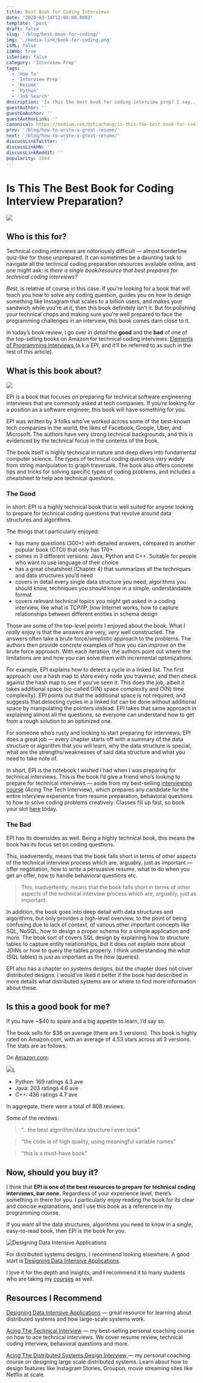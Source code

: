 ```yaml
---
title: Best Book for Coding Interviews
date: '2020-03-14T12:00:00.000Z'
template: 'post'
draft: false
slug: '/blog/best-book-for-coding/'
img: './media-link/book-for-coding.png'
isML: false
isWeb: true
isSeries: false
category: 'Interview Prep'
tags:
  - 'How To'
  - 'Interview Prep'
  - 'Resume'
  - 'Python'
  - 'Job Search'
description: 'Is this the best book for coding interview prep? I say...'
guestAuthor: ''
guestCoAuthor: ''
guestAuthorLink: ''
canonical: https://medium.com/@zhiachong/is-this-the-best-book-for-coding-interview-preparation-33264fa82b72
prev: '/blog/how-to-write-a-great-resume/'
next: '/blog/how-to-write-a-great-resume/'
discussLinkTwitter: ''
discussLinkHN: ''
discussLinkReddit: ''
popularity: 1004
---
```


# Is This The Best Book for Coding Interview Preparation?

![](./media-link/book-for-coding.png)

## Who is this for?

Technical coding interviews are notoriously difficult — almost borderline quiz-like for those unprepared. It can sometimes be a daunting task to navigate all the technical coding preparation resources available online, and one might ask: _is there a single book/resource that best prepares for technical coding interviews?_

_Best_, is relative of course in this case. If you’re looking for a book that will teach you how to solve any coding question, guides you on how to design something like Instagram that scales to a billion users, and makes your sandwich while you’re at it, then this book definitely isn’t it. But for polishing your technical chops and making sure you’re well prepared to face the programming challenges in an interview, this book comes darn close to it.

In today’s book review, I go over in _detail_ the **good** and the **bad** of one of the top-selling books on Amazon for technical coding interviews: [Elements of Programming Interviews ](https://amzn.to/2Q6m9xB)(a.k.a _EPI_, and it’ll be referred to as such in the rest of this article).

## What is this book about?

![](./media-link/EPI.png)

EPI is a book that focuses on preparing for technical software engineering interviews that are commonly asked at tech companies. If you’re looking for a position as a software engineer, this book will have something for you.

EPI was written by 3 folks who’ve worked across some of the best-known tech companies in the world, the likes of Facebook, Google, Uber, and Microsoft. The authors have very strong technical backgrounds, and this is evidenced by the technical focus in the contents of the book.

The book itself is highly technical in nature and deep dives into fundamental computer science. The types of technical coding questions vary widely from string manipulation to graph traversals. The book also offers concrete tips and tricks for solving specific types of coding problems, and includes a cheatsheet to help ace technical questions.

### The Good

In short: EPI is a highly technical book that is well suited for anyone looking to prepare for technical coding questions that revolve around data structures and algorithms.

The things that I particularly enjoyed:

- has many questions (300+) with detailed answers, compared to another popular book (CTCI) that only has 170+
- comes in 3 different versions: Java, Python and C++. Suitable for people who want to use language of their choice
- has a great cheatsheet (Chapter 4) that summarizes all the techniques and data structures you’d need
- covers in detail every single data structure you need, algorithms you should know, techniques you should know in a simple, understandable format
- covers relevant technical topics you might get asked in a coding interview, like what is TCP/IP, how Internet works, how to capture relationships between different entities in schema design

Those are some of the top-level points I enjoyed about the book. What I _really_ enjoy is that the answers are very, _very_ well constructed. The answers often take a brute force/simplistic approach to the problems. The authors then provide concrete examples of how you can improve on the brute force approach. With each iteration, the authors point out where the limitations are and how you can solve them with incremental optimizations.

For example, EPI explains how to detect a cycle in a linked list. The first approach: use a hash map to store every node you traverse, and then check against the hash map to see if you’ve seen it. This does the job, albeit it takes additional space (so-called O(N) space complexity and O(N) time complexity). EPI points out that the additional space is not required, and suggests that detecting cycles in a linked list can be done without additional space by manipulating the pointers instead. EPI takes that same approach in explaining almost all the questions, so everyone can understand how to get from a rough solution to an optimized one.

For someone who’s rusty and looking to start preparing for interviews, EPI does a great job — every chapter starts off with a summary of the data structure or algorithm that you will learn, why the data structure is special, what are the strengths/weaknesses of said data structure and what you need to take note of.

In short, EPI is the notebook I wished I had when I was preparing for technical interviews. This is the book I’d give a friend who’s looking to prepare for technical interviews — aside from my best-selling [interviewing course](https://docs.google.com/document/d/1ppHix7p9knzaal-Edn3GHQMcx1MM_USY6zPcsbBpR3U/edit) (Acing The Tech Interview), which prepares any candidate for the entire interview experience from resume preparation, behavioral questions to how to solve coding problems creatively. Classes fill up fast, so book your slot [here](https://zhiachong.com/courses/) today.

### The Bad

EPI has its downsides as well. Being a highly technical book, this means the book has its focus set on coding questions.

This, inadvertently, means that the book falls short in terms of other aspects of the technical interview process which are, arguably, just as important — offer negotiation, how to write a persuasive resume, what to do when you get an offer, how to handle behavioral questions etc.

> This, inadvertently, means that the book falls short in terms of other aspects of the technical interview process which are, arguably, just as important.

In addition, the book goes into deep detail with data structures and algorithms, but only provides a high-level overview, to the point of being confusing due to lack of context, of various other important concepts like SQL, NoSQL, how to design a proper schema for a simple application and more. The book sort of covers SQL design by explaining how to structure tables to capture entity relationships, but it does not explain more about JOINs or how to query the tables properly. I think understanding the _what_ (SQL tables) is just as important as the _how_ (queries).

EPI also has a chapter on systems designs, but the chapter does not cover distributed designs. I would’ve liked it better if the book had described in more details what distributed systems are or where to find more information about these.

## Is this a good book for me?

If you have ~\$40 to spare and a big appetite to learn, I’d say so.

The book sells for \$36 on average (there are 3 versions). This book is highly rated on Amazon.com, with an average of 4.53 stars across all 3 versions. The stats are as follows:

On [Amazon.com](https://amzn.to/2Q6m9xB):

![](./media-link/amazon-prime.png)L

- Python: 169 ratings 4.3 ave
- Java: 203 ratings 4.6 ave
- C++: 436 ratings 4.7 ave

In aggregate, there were a total of 808 reviews.

Some of the reviews:

> “.. the best algorithm/data structure I ever took”

> “the code is of high quality, using meaningful variable names”

> “this is a must-have book”

## Now, should you buy it?

I think that **EPI is one of the best resources to prepare for technical coding interviews, bar none.** Regardless of your experience level, there’s something in there for you. I particularly enjoy reading the book for its clear and concise explanations, and I use this book as a reference in my programming course.

If you want all the data structures, algorithms you need to know in a single, easy-to-read book, then EPI is the book for you.

![Designing Data Intensive Applications](./media-link/dda.png)

For distributed systems designs, I recommend looking elsewhere. A good start is [Designing Data Intensive Applications](https://amzn.to/2Q6m9xB).

I love it for the depth and insights, and I recommend it to many students who are taking my [courses](http://bit.ly/interviewcourses) as well.

## Resources I Recommend

[Designing Data Intensive Applications](https://amzn.to/33fcvOp) — great resource for learning about distributed systems and how large-scale systems work.

[Acing The Technical Interview](https://docs.google.com/document/d/1ppHix7p9knzaal-Edn3GHQMcx1MM_USY6zPcsbBpR3U/edit) — my best-selling personal coaching course on how to ace technical interviews. We cover resume review, technical coding interview, behavioral questions and more.

[Acing The Distributed Systems Design Interview ](https://docs.google.com/document/d/1PeK69h4H82rwKjhactiE_sAIorCcZgXgXTY7k-nXpnE/edit#heading=h.hs0b333nsxch)— my personal coaching course on designing large scale distributed systems. Learn about how to design features like Instagram Stories, Groupon, movie streaming sites like Netflix at scale.
